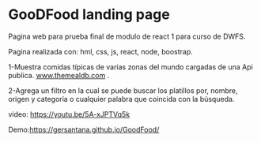 # GooDFood landing page

Pagina web para prueba final de modulo de react 1 para curso de DWFS.

Pagina realizada con: hml, css, js, react, node, boostrap.

1-Muestra comidas típicas de varias zonas del mundo cargadas de una Api publica. 
www.themealdb.com .

2-Agrega un filtro en la cual se puede buscar los platillos por, nombre, origen y categoría o cualquier palabra que coincida con la búsqueda.

video: https://youtu.be/5A-xJPTVq5k

Demo:https://gersantana.github.io/GoodFood/
